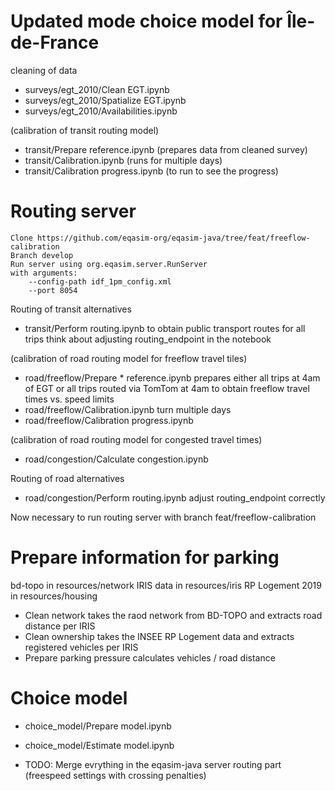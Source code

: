 # Updated mode choice model for Île-de-France

cleaning of data
- surveys/egt_2010/Clean EGT.ipynb
- surveys/egt_2010/Spatialize EGT.ipynb
- surveys/egt_2010/Availabilities.ipynb

(calibration of transit routing model)
- transit/Prepare reference.ipynb (prepares data from cleaned survey)
- transit/Calibration.ipynb (runs for multiple days)
- transit/Calibration progress.ipynb (to run to see the progress)


# Routing server
    Clone https://github.com/eqasim-org/eqasim-java/tree/feat/freeflow-calibration
    Branch develop
    Run server using org.eqasim.server.RunServer
    with arguments:
        --config-path idf_1pm_config.xml
        --port 8054

Routing of transit alternatives
- transit/Perform routing.ipynb to obtain public transport routes for all trips
  think about adjusting routing_endpoint in the notebook

(calibration of road routing model for freeflow travel tiles)
- road/freeflow/Prepare * reference.ipynb prepares either all trips at 4am of EGT or all trips routed via TomTom at 4am to obtain freeflow travel times vs. speed limits
- road/freeflow/Calibration.ipynb turn multiple days
- road/freeflow/Calibration progress.ipynb

(calibration of road routing model for congested travel times)
- road/congestion/Calculate congestion.ipynb


Routing of road alternatives
- road/congestion/Perform routing.ipynb
  adjust routing_endpoint correctly

Now necessary to run routing server with branch feat/freeflow-calibration


# Prepare information for parking

bd-topo in resources/network
IRIS data in resources/iris
RP Logement 2019 in resources/housing

- Clean network takes the raod network from BD-TOPO and extracts road distance per IRIS
- Clean ownership takes the INSEE RP Logement data and extracts registered vehicles per IRIS
- Prepare parking pressure calculates vehicles / road distance

# Choice model

- choice_model/Prepare model.ipynb
- choice_model/Estimate model.ipynb

- TODO: Merge evrything in the eqasim-java server routing part (freespeed settings with crossing penalties)
